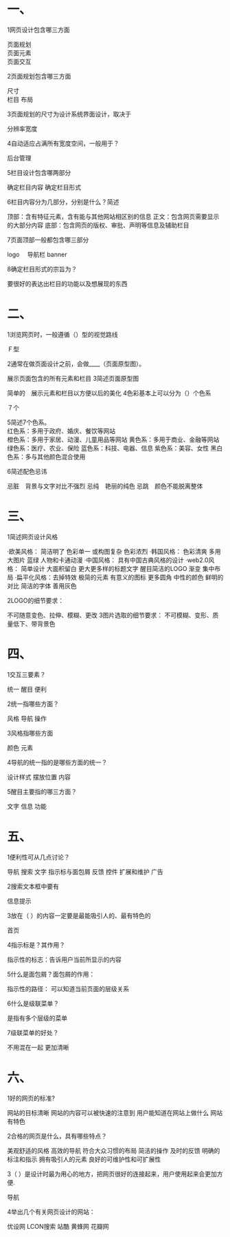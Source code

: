 # 一、
1网页设计包含哪三方面  
  
页面规划  
页面元素  
页面交互  
 
2页面规划包含哪三方面  

尺寸  
栏目
布局  

3页面规划的尺寸为设计系统界面设计，取决于  

分辨率宽度  

4自动适应占满所有宽度空间，一般用于？  

后台管理  

5栏目设计包含哪两部分  

确定栏目内容
确定栏目形式  

6栏目内容分为几部分，分别是什么？简述  

顶部：含有特征元素，含有能与其他网站相区别的信息
正文：包含网页需要显示的大部分内容
底部：包含网页的版权、审批、声明等信息及辅助栏目  

7页面顶部一般都包含哪三部分  

logo　
导航栏
banner  

8确定栏目形式的宗旨为？  

要很好的表达出栏目的功能以及想展现的东西  

# 二、
1浏览网页时，一般遵循（）型的视觉路线  

Ｆ型  

2通常在做页面设计之前，会做____（页面原型图）。  

展示页面包含的所有元素和栏目
3简述页面原型图  

简单的　展示元素和栏目以方便以后的美化
4色彩基本上可以分为（）个色系  

７个  

5简述7个色系。  
红色系：多用于政府、婚庆、餐饮等网站  
橙色系：多用于家居、动漫、儿童用品等网站
黄色系：多用于商业、金融等网站
绿色系：医疗、农业、保险
蓝色系：科技、电器、信息
紫色系：美容、女性
黑白色系：多与其他颜色混合使用  

6简述配色忌讳  

忌脏　背景与文字对比不强烈
忌纯　艳丽的纯色
忌跳　颜色不能脱离整体  

# 三、
1简述网页设计风格  

·欧美风格： 简洁明了 色彩单一 或构图复杂 色彩浓烈
·韩国风格： 色彩清爽 多用大图片 蓝绿 人物和卡通动漫
·中国风格： 具有中国古典风格的设计
·web2.0风格： 简单设计 大面积留白 更大更多样的标题文字 醒目简洁的LOGO 渐变 集中布局
·扁平化风格：去掉特效 极简的元素 有意义的图标 更多圆角 中性的颜色 鲜明的对比 简洁的字体 善用灰色  

2LOGO的细节要求：  

不可随意变色、拉伸、模糊、更改
3图片选取的细节要求：
不可模糊、变形、质量低下、带背景色  


# 四、
1交互三要素？  

统一
醒目
便利  

2统一指哪些方面？  

风格
导航
操作  

3风格指哪些方面  

颜色
元素  

4导航的统一指的是哪些方面的统一？  

设计样式
摆放位置
内容  

5醒目主要指的哪三方面？  

文字
信息
功能  

# 五、
1便利性可从几点讨论？  

导航
搜索
文字
指示标与面包屑
反馈
控件
扩展和维护
广告  

2搜索文本框中要有  

信息提示  

3放在（ ）的内容一定要是最能吸引人的、最有特色的  

首页  

4指示标是？其作用？  

指示性的标志：告诉用户当前所显示的内容  

5什么是面包屑？面包屑的作用：  

指示性的路径： 可以知道当前页面的层级关系  

6什么是级联菜单？  

是指有多个层级的菜单  

7级联菜单的好处？  

不用混在一起 更加清晰  

# 六、
1好的网页的标准?  

网站的目标清晰
网站的内容可以被快速的注意到
用户能知道在网站上做什么
网站有特色  

2合格的网页是什么，具有哪些特点？  

美观舒适的风格
高效的导航
符合大众习惯的布局
简洁的操作
及时的反馈
明确的标注和指示
拥有吸引人的元素
良好的可维护性和可扩展性  

3（ ）是设计时最为用心的地方，把网页很好的连接起来，用户使用起来会更加方便.  

导航  

4举出几个有关网页设计的网站：  

优设网
LCON搜索
站酷
黄蜂网
花瓣网